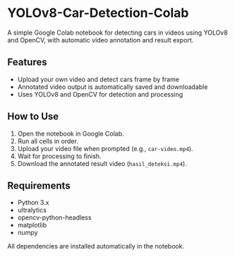 # YOLOv8-Car-Detection-Colab

A simple Google Colab notebook for detecting cars in videos using YOLOv8 and OpenCV, with automatic video annotation and result export.

## Features
- Upload your own video and detect cars frame by frame
- Annotated video output is automatically saved and downloadable
- Uses YOLOv8 and OpenCV for detection and processing

## How to Use
1. Open the notebook in Google Colab.
2. Run all cells in order.
3. Upload your video file when prompted (e.g., `car-video.mp4`).
4. Wait for processing to finish.
5. Download the annotated result video (`hasil_deteksi.mp4`).

## Requirements
- Python 3.x
- ultralytics
- opencv-python-headless
- matplotlib
- numpy

All dependencies are installed automatically in the notebook.
